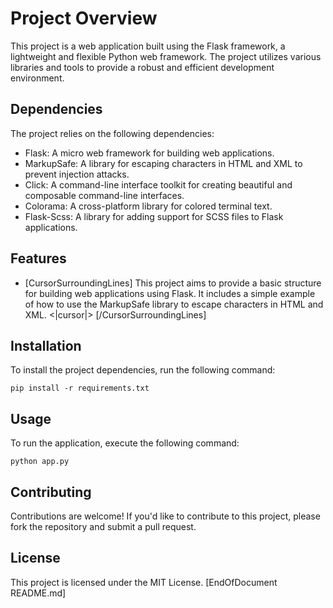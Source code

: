 # Project Overview

This project is a web application built using the Flask framework, a lightweight and flexible Python web framework. The project utilizes various libraries and tools to provide a robust and efficient development environment.

## Dependencies

The project relies on the following dependencies:

* Flask: A micro web framework for building web applications.
* MarkupSafe: A library for escaping characters in HTML and XML to prevent injection attacks.
* Click: A command-line interface toolkit for creating beautiful and composable command-line interfaces.
* Colorama: A cross-platform library for colored terminal text.
* Flask-Scss: A library for adding support for SCSS files to Flask applications.

## Features

* [CursorSurroundingLines]
This project aims to provide a basic structure for building web applications using Flask. It includes a simple example of how to use the MarkupSafe library to escape characters in HTML and XML.
<|cursor|>
[/CursorSurroundingLines]

## Installation

To install the project dependencies, run the following command:
```
pip install -r requirements.txt
```
## Usage

To run the application, execute the following command:
```
python app.py
```
## Contributing

Contributions are welcome! If you'd like to contribute to this project, please fork the repository and submit a pull request.

## License

This project is licensed under the MIT License.
[EndOfDocument README.md]